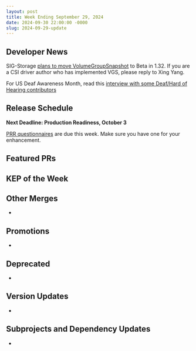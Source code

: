 ```yaml
---
layout: post
title: Week Ending September 29, 2024
date: 2024-09-30 22:00:00 -0000
slug: 2024-09-29-update
---
```


## Developer News

SIG-Storage [plans to move VolumeGroupSnapshot](https://groups.google.com/a/kubernetes.io/g/dev/c/3zyl-kEhPHE) to Beta in 1.32. If you are a CSI driver author who has implemented VGS, please reply to Xing Yang.

For US Deaf Awareness Month, read this [interview with some Deaf/Hard of Hearing contributors](https://kubernetes.io/blog/2024/09/30/cncf-deaf-and-hard-of-hearing-working-group-spotlight/)

## Release Schedule

**Next Deadline: Production Readiness, October 3**

[PRR questionnaires](https://github.com/kubernetes/community/blob/master/sig-architecture/production-readiness.md) are due this week.  Make sure you have one for your enhancement.

## Featured PRs


## KEP of the Week


## Other Merges

*

## Promotions

*

## Deprecated

*

## Version Updates

*

## Subprojects and Dependency Updates

*
